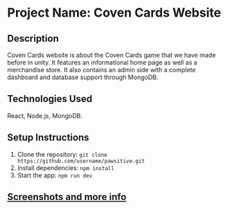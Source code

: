 # Project Name: Coven Cards Website
## Description
Coven Cards website is about the Coven Cards game that we have made before in unity. It features an informational home page as well as a merchandise store. It also contains an admin side with a complete dashboard and database support through MongoDB.
## Technologies Used
React, Node.js, MongoDB.
## Setup Instructions
1. Clone the repository: `git clone https://github.com/username/pawsitive.git`
2. Install dependencies: `npm install`
3. Start the app: `npm run dev`
## [Screenshots and more info](https://drive.google.com/drive/folders/1407PojoAeSiCPvW8MnN2yZM-yxPE3Dou?usp=sharing)

